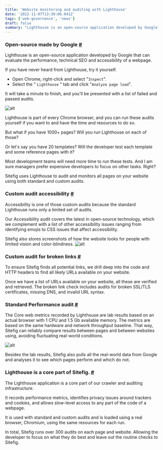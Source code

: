 ```yaml
---
title: 'Website monitoring and auditing with Lighthouse'
date: '2022-11-07T13:30:06.041Z'
tags: ['web-governance', 'news']
draft: false
summary: "Lighthouse is an open-source application developed by Google that can evaluate the performance, technical SEO and accessibility of a webpage, Lighthouse is part of every Chrome browser, and you can run these audits yourself if you want to and have the time and resources to do so.\nBut what if you have 1000+ pages? "
---
```

### Open-source made by Google [#](#open-source-made-by-google)

Lighthouse is an open-source application developed by Google that can evaluate the performance, technical SEO and accessibility of a webpage.

If you have never heard from Lighthouse, try it yourself.

*   Open Chrome, right-click and select "`Inspect`".
*   Select the " `Lighthouse` " tab and click "`Analyze page load`".

It will take a minute to finish, and you'll be presented with a list of failed and passed audits.

![alt](/static/images/Schermafdruk_van_2022_11_07_14_41_20_b58464d422.png)

Lighthouse is part of every Chrome browser, and you can run these audits yourself if you want to and have the time and resources to do so.

But what if you have 1000+ pages? Will you run Lighthouse on each of those?

Or let's say you have 20 templates? Will the developer test each template and some reference pages with it?

Most development teams will need more time to run these tests. And I am sure managers prefer expensive developers to focus on other tasks. Right?

Sitefig uses Lighthouse to audit and monitors all pages on your website using both standard and custom audits.

### Custom audit accessibility [#](#custom-audit-accessibility)

Accessibility is one of those custom audits because the standard Lighthouse runs only a limited set of audits.

Our Accessibility audit covers the latest in open-source technology, which we complement with a list of other accessibility issues ranging from identifying emojis to CSS issues that affect accessibility.

Sitefig also stores screenshots of how the website looks for people with limited vision and color-blindness. ![alt](/static/images/sitefig_net_screenshot_663f9fbf75.png)

### Custom audit for broken links [#](#custom-audit-for-broken-links)

To ensure Sitefig finds all potential links, we drill deep into the code and HTTP headers to find all likely URLs available on your website.

Once we have a list of URLs available on your website, all these are verified and retrieved. The broken link check includes audits for broken SSL/TLS certificates, missing DNS, and invalid URL syntax.

### Standard Performance audit [#](#standard-performance-audit)

The Core web metrics recorded by Lighthouse are lab results based on an actual browser with 1 CPU and 1.5 Gb available memory. The metrics are based on the same hardware and network throughput baseline. That way, Sitefig can reliably compare results between pages and between websites using, avoiding fluctuating real-world conditions.

![alt](/static/images/performance_screen_7de2f13563.png)

Besides the lab results, Sitefig also pulls all the real-world data from Google and analyses it to see which pages perform and which do not.

### Lighthouse is a core part of Sitefig. [#](#lighthouse-is-a-core-part-of-sitefig.)

The Lighthouse application is a core part of our crawler and auditing infrastructure.

It records performance metrics, identifies privacy issues around trackers and cookies, and allows slow-level access to any part of the code of a webpage.

It is used with standard and custom audits and is loaded using a real browser, Chromium, using the same resources for each run.

In total, Sitefig runs over 300 audits on each page and website. Allowing the developer to focus on what they do best and leave out the routine checks to Sitefig.
